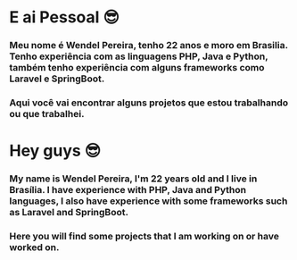 # E ai Pessoal 😎
### Meu nome é Wendel Pereira, tenho 22 anos e moro em Brasilia. Tenho experiência com as linguagens PHP, Java e Python, também tenho experiência com alguns frameworks como Laravel e SpringBoot.
### Aqui você vai encontrar alguns projetos que estou trabalhando ou que trabalhei.

# Hey guys 😎
### My name is Wendel Pereira, I'm 22 years old and I live in Brasília. I have experience with PHP, Java and Python languages, I also have experience with some frameworks such as Laravel and SpringBoot.
### Here you will find some projects that I am working on or have worked on.

